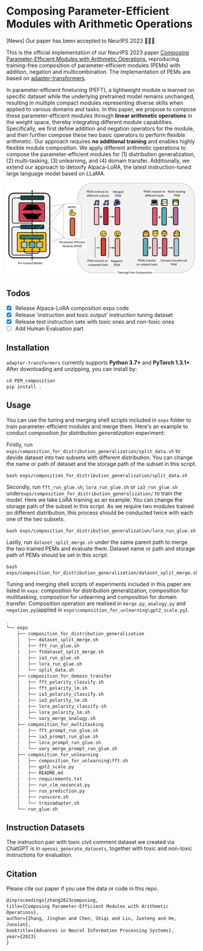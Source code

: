 # Composing Parameter-Efficient Modules with Arithmetic Operations

\[News\] Our paper has been accepted to NeurIPS 2023 🎉🎉🎉

This is the official implementation of our NeurIPS 2023 paper [Composing Parameter-Efficient Modules with Arithmetic Operations](https://arxiv.org/abs/2306.14870), reproducing training-free composition of parameter-efficient modules (PEMs) with addition, negation and multicombination. The implementation of PEMs are based on [adapter-transformers](https://github.com/adapter-hub/adapter-transformers).

In parameter-efficient finetuning (PEFT), a lightweight module is learned on specific dataset while the underlying pretrained model remains unchanged, resulting in multiple compact modules representing diverse skills when applied to various domains and tasks. In this paper, we propose to compose these parameter-efficient modules through **linear arithmetic operations** in the weight space, thereby integrating different module capabilities. Specifically, we first define addition and negation operators for the module, and then further compose these two basic operators to perform flexible arithmetic. Our approach requires **no additional training** and enables highly flexible module composition.  We apply different arithmetic operations to compose the parameter-efficient modules for (1) distribution generalization, (2) multi-tasking, (3) unlearning, and (4) domain transfer. Additionally, we extend our approach to detoxify Alpaca-LoRA, the latest instruction-tuned large language model based on LLaMA. 

![main_image](imgs/main.png)

## Todos
- [x] Release Alpaca-LoRA composition exps code
- [x] Release 'instruction and toxic output' instruction tuning dataset
- [x] Release test instruction sets with toxic ones and non-toxic ones
- [ ] Add Human Evaluation part

## Installation

`adapter-transformers` currently supports **Python 3.7+** and **PyTorch 1.3.1+**.
After downloading and unzipping, you can install by:

```
cd PEM_composition
pip install .
```

## Usage

You can use the tuning and merging shell scripts included in `exps` folder to train parameter-efficient modules and merge them. Here's an example to conduct *composition for distribution generalization* experiment:

Firstly, run `exps/composition_for_distribution_generalization/split_data.sh` to devide dataset into two subsets with different distribution. You can change the name or path of dataset and the storage path of the subset in this script.

```
bash exps/composition_for_distribution_generalization/split_data.sh
```

Secondly, run `fft_run_glue.sh`, `lora_run_glue.sh` or `ia3_run_glue.sh` under`exps/composition_for_distribution_generalization/` to train the model. Here we take LoRA training as an example. You can change the storage path of the subset in this script. As we require two modules trained on different distribution, this process should be conducted twice with each one of the two subsets.

```
bash exps/composition_for_distribution_generalization/lora_run_glue.sh
```

Lastly, run `dataset_split_merge.sh` under the same parent path to merge the two trained PEMs and evaluate them. Dataset name or path and storage path of PEMs should be set in this script. 

```
bash exps/composition_for_distribution_generalization/dataset_split_merge.sh
```

Tuning and merging shell scripts of experiments included in this paper are listed in `exps`: composition for distribution generalization, composition for multitasking, compostion for unlearning and composition for domain transfer. Composition operation are realised in `merge.py`, `analogy.py` and `negation.py`(applied in `exps\composition_for_unlearning\gpt2_scale.py`).

```
.
└── exps
    ├── composition_for_distribution_generalization
    │   ├── dataset_split_merge.sh
    │   ├── fft_run_glue.sh
    │   ├── ftdataset_split_merge.sh
    │   ├── ia3_run_glue.sh
    │   ├── lora_run_glue.sh
    │   └── split_data.sh
    ├── composition_for_domain_transfer
    │   ├── fft_polarity_classify.sh
    │   ├── fft_polarity_lm.sh
    │   ├── ia3_polarity_classify.sh
    │   ├── ia3_polarity_lm.sh
    │   ├── lora_polarity_classify.sh
    │   ├── lora_polarity_lm.sh
    │   └── vary_merge_analogy.sh
    ├── composition_for_multitasking
    │   ├── fft_prompt_run_glue.sh
    │   ├── ia3_prompt_run_glue.sh
    │   ├── lora_prompt_run_glue.sh
    │   └── vary_merge_prompt_run_glue.sh
    ├── composition_for_unlearning
    │   ├── composition_for_unlearning\fft.sh
    │   ├── gpt2_scale.py
    │   ├── README.md
    │   ├── requirements.txt
    │   ├── run_clm_noconcat.py
    │   ├── run_prediction.py
    │   ├── runscore.sh
    │   └── trainadapter.sh
    └── run_glue.sh
```


## Instruction Datasets
The instruction pair with toxic civil comment dataset we created via ChatGPT is in `openai_generate_datasets`, together with toxic and non-toxic instructions for evaluation.

## Citation
Please cite our paper if you use the data or code in this repo.
```
@inproceedings{zhang2023composing,
title={Composing Parameter-Efficient Modules with Arithmetic Operations}, 
author={Zhang, Jinghan and Chen, Shiqi and Liu, Junteng and He, Junxian},
booktitle={Advances in Neural Information Processing Systems},
year={2023}
}
```
